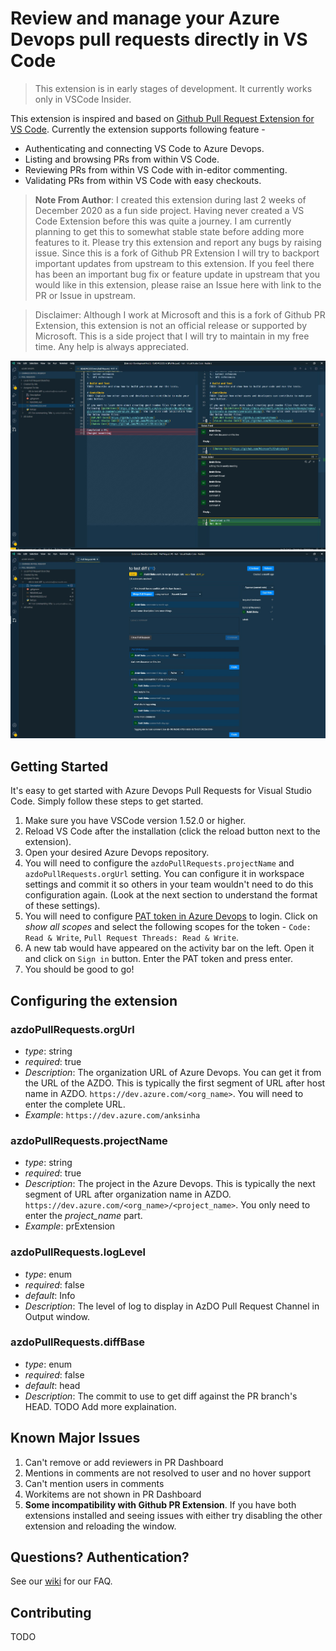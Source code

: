 # Review and manage your Azure Devops pull requests directly in VS Code

> This extension is in early stages of development. It currently works only in VSCode Insider.

This extension is inspired and based on [Github Pull Request Extension for VS Code](https://github.com/Microsoft/vscode-pull-request-github). Currently the extension supports following feature -

- Authenticating and connecting VS Code to Azure Devops.
- Listing and browsing PRs from within VS Code.
- Reviewing PRs from within VS Code with in-editor commenting.
- Validating PRs from within VS Code with easy checkouts.

> **Note From Author**: I created this extension during last 2 weeks of December 2020 as a fun side project. Having never created a VS Code Extension before this was quite a journey. I am currently planning to get this to somewhat stable state before adding more features to it. Please try this extension and report any bugs by raising issue. Since this is a fork of Github PR Extension I will try to backport important updates from upstream to this extension. If you feel there has been an important bug fix or feature update in upstream that you would like in this extension, please raise an Issue here with link to the PR or Issue in upstream.

> Disclaimer: Although I work at Microsoft and this is a fork of Github PR Extension, this extension is not an official release or supported by Microsoft. This is a side project that I will try to maintain in my free time. Any help is always appreciated.

![PR Diff](documentation/images/pr_modified.jpg)
![PR Dashboard](documentation/images/pr_dashboard.jpg)

## Getting Started
It's easy to get started with Azure Devops Pull Requests for Visual Studio Code. Simply follow these steps to get started.

1. Make sure you have VSCode version 1.52.0 or higher.
1. Reload VS Code after the installation (click the reload button next to the extension).
1. Open your desired Azure Devops repository.
1. You will need to configure the `azdoPullRequests.projectName` and `azdoPullRequests.orgUrl` setting. You can configure it in workspace settings and commit it so others in your team wouldn't need to do this configuration again. (Look at the next section to understand the format of these settings).
1. You will need to configure [PAT token in Azure Devops](https://docs.microsoft.com/en-us/azure/devops/organizations/accounts/use-personal-access-tokens-to-authenticate?view=azure-devops&tabs=preview-page) to login. Click on *show all scopes* and select the following scopes for the token - `Code: Read & Write`, `Pull Request Threads: Read & Write`.
1. A new tab would have appeared on the activity bar on the left. Open it and click on `Sign in` button. Enter the PAT token and press enter.
1. You should be good to go!

## Configuring the extension
### azdoPullRequests.orgUrl
- *type*: string
- *required*: true
- *Description*: The organization URL of Azure Devops. You can get it from the URL of the AZDO. This is typically the first segment of URL after host name in AZDO. `https://dev.azure.com/<org_name>`. You will need to enter the complete URL.
- *Example*: `https://dev.azure.com/anksinha`

### azdoPullRequests.projectName
- *type*: string
- *required*: true
- *Description*: The project in the Azure Devops. This is typically the next segment of URL after organization name in AZDO. `https://dev.azure.com/<org_name>/<project_name>`. You only need to enter the *project_name* part.
- *Example*: prExtension

### azdoPullRequests.logLevel
- *type*: enum
- *required*: false
- *default*: Info
- *Description*: The level of log to display in AzDO Pull Request Channel in Output window.

### azdoPullRequests.diffBase
- *type*: enum
- *required*: false
- *default*: head
- *Description*: The commit to use to get diff against the PR branch's HEAD. TODO Add more explaination.

## Known Major Issues
1. Can't remove or add reviewers in PR Dashboard
1. Mentions in comments are not resolved to user and no hover support
1. Can't mention users in comments
1. Workitems are not shown in PR Dashboard
1. **Some incompatibility with Github PR Extension**. If you have both extensions installed and seeing issues with either try disabling the other extension and reloading the window.

## Questions? Authentication?

See our [wiki](https://github.com/ankitbko/vscode-pull-request-azdo/wiki) for our FAQ.

## Contributing

TODO
